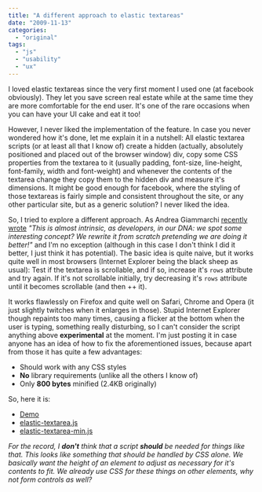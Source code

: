 ```yaml
---
title: "A different approach to elastic textareas"
date: "2009-11-13"
categories:
  - "original"
tags:
  - "js"
  - "usability"
  - "ux"
---
```


I loved elastic textareas since the very first moment I used one (at facebook obviously). They let you save screen real estate while at the same time they are more comfortable for the end user. It's one of the rare occasions when you can have your UI cake and eat it too!

However, I never liked the implementation of the feature. In case you never wondered how it's done, let me explain it in a nutshell: All elastic textarea scripts (or at least all that I know of) create a hidden (actually, absolutely positioned and placed out of the browser window) div, copy some CSS properties from the textarea to it (usually padding, font-size, line-height, font-family, width and font-weight) and whenever the contents of the textarea change they copy them to the hidden div and measure it's dimensions. It might be good enough for facebook, where the styling of those textareas is fairly simple and consistent throughout the site, or any other particular site, but as a generic solution? I never liked the idea.

So, I tried to explore a different approach. As Andrea Giammarchi [recently wrote](http://webreflection.blogspot.com/2009/11/google-closure-im-not-impressed.html) _"This is almost intrinsic, as developers, in our DNA: we spot some interesting concept? We rewrite it from scratch pretending we are doing it better!"_ and I'm no exception (although in this case I don't think I did it better, I just think it has potential). The basic idea is quite naive, but it works quite well in most browsers (Internet Explorer being the black sheep as usual): Test if the textarea is scrollable, and if so, increase it's `rows` attribute and try again. If it's not scrollable initially, try decreasing it's `rows` attribute until it becomes scrollable (and then ++ it).

It works flawlessly on Firefox and quite well on Safari, Chrome and Opera (it just slightly twitches when it enlarges in those). Stupid Internet Explorer though repaints too many times, causing a flicker at the bottom when the user is typing, something really disturbing, so I can't consider the script anything above **experimental** at the moment. I'm just posting it in case anyone has an idea of how to fix the aforementioned issues, because apart from those it has quite a few advantages:

- Should work with any CSS styles
- **No** library requirements (unlike all the others I know of)
- Only **800 bytes** minified (2.4KB originally)

So, here it is:

- [Demo](http://lea.verou.me/scripts/elastic-textarea/)
- [elastic-textarea.js](http://lea.verou.me/scripts/elastic-textarea/elastic-textarea.js)
- [elastic-textarea-min.js](http://lea.verou.me/scripts/elastic-textarea/elastic-textarea-min.js)

_For the record, I **don't** think that a script **should** be needed for things like that. This looks like something that should be handled by CSS alone. We basically want the height of an element to adjust as necessary for it's contents to fit. We already use CSS for these things on other elements, why not form controls as well?_
